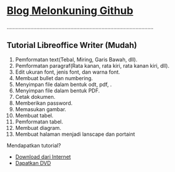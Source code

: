 # [Blog Melonkuning Github](https://kuriyantoadi.github.io/melonkuning/)
...................................................................................................

## Tutorial Libreoffice Writer (Mudah)

1. Pemformatan text(Tebal, Miring, Garis Bawah, dll).
2. Pemformatan paragraf(Rata kanan, rata kiri, rata kanan kiri, dll).
3. Edit ukuran font, jenis font, dan warna font.
4. Membuat bullet dan numbering.
5. Menyimpan file dalam bentuk odt, pdf, .
6. Menyimpan file dalam bentuk PDF.
7. Cetak dokumen.
8. Memberikan password.
9. Memasukan gambar.
10. Membuat tabel.
11. Pemformatan tabel.
12. Membuat diagram.
13. Membuat halaman menjadi lanscape dan portaint

Mendapatkan tutorial?
- [Download dari Internet](https://kuriyantoadi.github.io/melonkuning/libreoffice-writer-mudah/unduh)
- [Dapatkan DVD](https://kuriyantoadi.github.io/melonkuning/libreoffice-writer-mudah/dvd)
